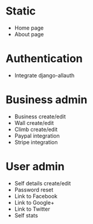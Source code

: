 # Static

* Home page
* About page

# Authentication

* Integrate django-allauth

# Business admin

* Business create/edit
* Wall create/edit
* Climb create/edit
* Paypal integration
* Stripe integration

# User admin

* Self details create/edit
* Password reset
* Link to Facebook
* Link to Google+
* Link to Twitter
* Self stats
